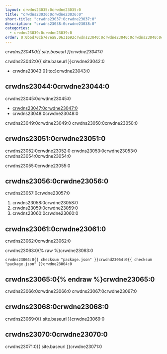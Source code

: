 ```yaml
---
layout: crwdns23035:0crwdne23035:0
title: "crwdns23036:0crwdne23036:0"
short-title: "crwdns23037:0crwdne23037:0"
description: "crwdns23038:0crwdne23038:0"
categories:
  - crwdns23039:0crwdne23039:0
order: 0:0b6d70cb7e7ea8.0631692crwdns23040:0crwdne23040:0crwdns23040:0crwdne23040:0
---
```

*crwdns23041:0{{ site.baseurl }}crwdne23041:0*

crwdns23042:0{{ site.baseurl }}crwdne23042:0

- crwdns23043:0{:toc}crwdne23043:0

## crwdns23044:0crwdne23044:0

crwdns23045:0crwdne23045:0

- <a href="crwdns23046:0crwdne23046:0" target="_blank">crwdns23047:0crwdne23047:0</a>
- crwdns23048:0crwdne23048:0

crwdns23049:0crwdne23049:0 crwdns23050:0crwdne23050:0

## crwdns23051:0crwdne23051:0

crwdns23052:0crwdne23052:0 crwdns23053:0crwdne23053:0 crwdns23054:0crwdne23054:0

crwdns23055:0crwdne23055:0

## crwdns23056:0crwdne23056:0

crwdns23057:0crwdne23057:0

1. crwdns23058:0crwdne23058:0
2. crwdns23059:0crwdne23059:0
3. crwdns23060:0crwdne23060:0

## crwdns23061:0crwdne23061:0

crwdns23062:0crwdne23062:0

crwdns23063:0{% raw %}crwdne23063:0

    crwdns23064:0{{ checksum "package.json" }}crwdnd23064:0{{ checksum "package.json" }}crwdne23064:0    
    

## crwdns23065:0{% endraw %}crwdne23065:0

crwdns23066:0crwdne23066:0 crwdns23067:0crwdne23067:0

## crwdns23068:0crwdne23068:0

crwdns23069:0{{ site.baseurl }}crwdne23069:0

## crwdns23070:0crwdne23070:0

crwdns23071:0{{ site.baseurl }}crwdne23071:0